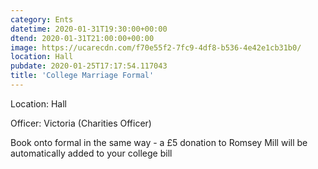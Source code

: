 ```yaml
---
category: Ents
datetime: 2020-01-31T19:30:00+00:00
dtend: 2020-01-31T21:00:00+00:00
image: https://ucarecdn.com/f70e55f2-7fc9-4df8-b536-4e42e1cb31b0/
location: Hall
pubdate: 2020-01-25T17:17:54.117043
title: 'College Marriage Formal'
---
```

Location: Hall

Officer: Victoria (Charities Officer)

Book onto formal in the same way - a £5 donation to Romsey Mill will be automatically added to your college bill

